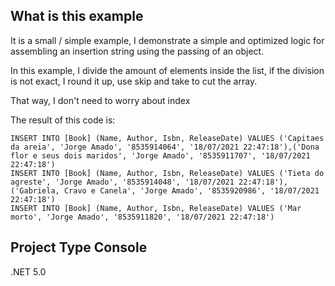 ## What is this example

It is a small / simple example, I demonstrate a simple and optimized logic for assembling an insertion string using the passing of an object.  

In this example, I divide the amount of elements inside the list, if the division is not exact, I round it up, use skip and take to cut the array.  

That way, I don't need to worry about index  

The result of this code is: 

`INSERT INTO [Book] (Name, Author, Isbn, ReleaseDate) VALUES ('Capitaes da areia', 'Jorge Amado', '8535914064', '18/07/2021 22:47:18'),('Dona flor e seus dois maridos', 'Jorge Amado', '8535911707', '18/07/2021 22:47:18')`  
`INSERT INTO [Book] (Name, Author, Isbn, ReleaseDate) VALUES ('Tieta do agreste', 'Jorge Amado', '8535914048', '18/07/2021 22:47:18'),('Gabriela, Cravo e Canela', 'Jorge Amado', '8535920986', '18/07/2021 22:47:18')`  
`INSERT INTO [Book] (Name, Author, Isbn, ReleaseDate) VALUES ('Mar morto', 'Jorge Amado', '8535911820', '18/07/2021 22:47:18')`  

## Project Type Console

.NET 5.0
